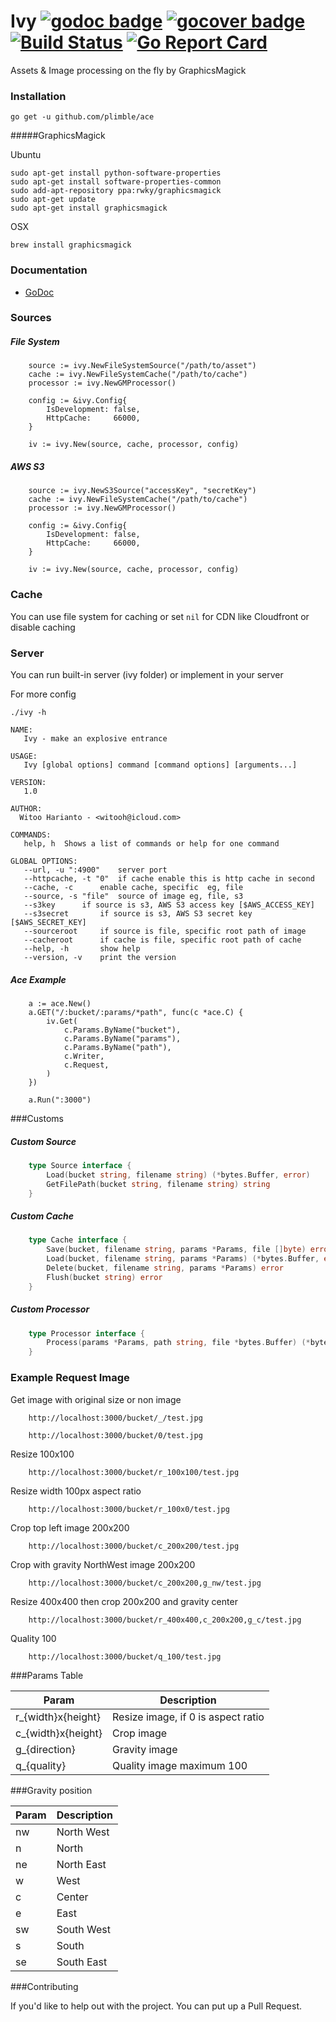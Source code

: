 Ivy [![godoc badge](http://godoc.org/github.com/plimble/ivy?status.png)](http://godoc.org/github.com/plimble/ivy)   [![gocover badge](http://gocover.io/_badge/github.com/plimble/ivy?t=9)](http://gocover.io/github.com/plimble/ivy) [![Build Status](https://api.travis-ci.org/plimble/ivy.svg?branch=master&t=9)](https://travis-ci.org/plimble/ivy) [![Go Report Card](http://goreportcard.com/badge/plimble/ivy?t=9)](http:/goreportcard.com/report/plimble/ivy)
=========

Assets & Image processing on the fly by GraphicsMagick

### Installation
`go get -u github.com/plimble/ace`

#####GraphicsMagick

Ubuntu
```shell
sudo apt-get install python-software-properties
sudo apt-get install software-properties-common
sudo add-apt-repository ppa:rwky/graphicsmagick
sudo apt-get update
sudo apt-get install graphicsmagick
```

OSX
```
brew install graphicsmagick
```

### Documentation
 - [GoDoc](http://godoc.org/github.com/plimble/ivy)

### Sources

##### File System

```
	source := ivy.NewFileSystemSource("/path/to/asset")
	cache := ivy.NewFileSystemCache("/path/to/cache")
	processor := ivy.NewGMProcessor()

	config := &ivy.Config{
		IsDevelopment: false,
		HttpCache:     66000,
	}

	iv := ivy.New(source, cache, processor, config)
```

##### AWS S3

```
	source := ivy.NewS3Source("accessKey", "secretKey")
	cache := ivy.NewFileSystemCache("/path/to/cache")
	processor := ivy.NewGMProcessor()

	config := &ivy.Config{
		IsDevelopment: false,
		HttpCache:     66000,
	}

	iv := ivy.New(source, cache, processor, config)
```

### Cache

You can use file system for caching or set `nil` for CDN like Cloudfront or disable caching


### Server

You can run built-in server (ivy folder) or implement in your server

For more config

```shell
./ivy -h

NAME:
   Ivy - make an explosive entrance

USAGE:
   Ivy [global options] command [command options] [arguments...]

VERSION:
   1.0

AUTHOR:
  Witoo Harianto - <witooh@icloud.com>

COMMANDS:
   help, h	Shows a list of commands or help for one command

GLOBAL OPTIONS:
   --url, -u ":4900"	server port
   --httpcache, -t "0"	if cache enable this is http cache in second
   --cache, -c 		enable cache, specific  eg, file
   --source, -s "file"	source of image eg, file, s3
   --s3key 		if source is s3, AWS S3 access key [$AWS_ACCESS_KEY]
   --s3secret 		if source is s3, AWS S3 secret key [$AWS_SECRET_KEY]
   --sourceroot 	if source is file, specific root path of image
   --cacheroot 		if cache is file, specific root path of cache
   --help, -h		show help
   --version, -v	print the version
```

##### Ace Example

```
	a := ace.New()
	a.GET("/:bucket/:params/*path", func(c *ace.C) {
		iv.Get(
			c.Params.ByName("bucket"),
			c.Params.ByName("params"),
			c.Params.ByName("path"),
			c.Writer,
			c.Request,
		)
	})

	a.Run(":3000")
```

###Customs

##### Custom Source
```go
	type Source interface {
		Load(bucket string, filename string) (*bytes.Buffer, error)
		GetFilePath(bucket string, filename string) string
	}
```

##### Custom Cache
```go
	type Cache interface {
		Save(bucket, filename string, params *Params, file []byte) error
		Load(bucket, filename string, params *Params) (*bytes.Buffer, error)
		Delete(bucket, filename string, params *Params) error
		Flush(bucket string) error
	}
```

##### Custom Processor
```go
	type Processor interface {
		Process(params *Params, path string, file *bytes.Buffer) (*bytes.Buffer, error)
	}
```

### Example Request Image
Get image with original size or non image

```
	http://localhost:3000/bucket/_/test.jpg
```

```
	http://localhost:3000/bucket/0/test.jpg
```

Resize 100x100

```
	http://localhost:3000/bucket/r_100x100/test.jpg
```

Resize width 100px aspect ratio

```
	http://localhost:3000/bucket/r_100x0/test.jpg
```

Crop top left image 200x200

```
	http://localhost:3000/bucket/c_200x200/test.jpg
```

Crop with gravity NorthWest image 200x200

```
	http://localhost:3000/bucket/c_200x200,g_nw/test.jpg
```

Resize 400x400 then crop 200x200 and gravity center

```
	http://localhost:3000/bucket/r_400x400,c_200x200,g_c/test.jpg
```

Quality 100

```
	http://localhost:3000/bucket/q_100/test.jpg
```

###Params Table

| Param               | Description                            |
|---------------------|----------------------------------------|
| r_{width}x{height}  | Resize image, if 0 is aspect ratio     |
| c_{width}x{height}  | Crop image                             |
| g_{direction}       | Gravity image                          |
| q_{quality}         | Quality image maximum 100              |

###Gravity position

| Param | Description                            |
|-------|----------------------------------------|
| nw    | North West                             |
| n     | North                                  |
| ne    | North East                             |
| w     | West                                   |
| c     | Center                                 |
| e     | East                                   |
| sw    | South West                             |
| s     | South                                  |
| se    | South East                             |


###Contributing

If you'd like to help out with the project. You can put up a Pull Request.

